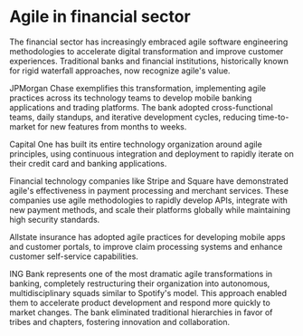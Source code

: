 # Agile in financial sector

The financial sector has increasingly embraced agile software engineering methodologies to accelerate digital transformation and improve customer experiences. Traditional banks and financial institutions, historically known for rigid waterfall approaches, now recognize agile's value.

JPMorgan Chase exemplifies this transformation, implementing agile practices across its technology teams to develop mobile banking applications and trading platforms. The bank adopted cross-functional teams, daily standups, and iterative development cycles, reducing time-to-market for new features from months to weeks. 

Capital One has built its entire technology organization around agile principles, using continuous integration and deployment to rapidly iterate on their credit card and banking applications.

Financial technology companies like Stripe and Square have demonstrated agile's effectiveness in payment processing and merchant services. These companies use agile methodologies to rapidly develop APIs, integrate with new payment methods, and scale their platforms globally while maintaining high security standards.

Allstate insurance has adopted agile practices for developing mobile apps and customer portals, to improve claim processing systems and enhance customer self-service capabilities.

ING Bank represents one of the most dramatic agile transformations in banking, completely restructuring their organization into autonomous, multidisciplinary squads similar to Spotify's model. This approach enabled them to accelerate product development and respond more quickly to market changes. The bank eliminated traditional hierarchies in favor of tribes and chapters, fostering innovation and collaboration.

